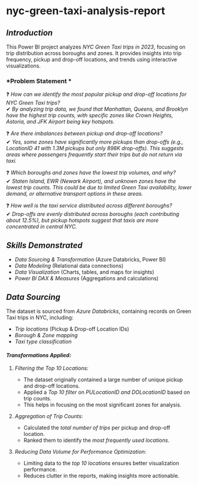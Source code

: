 # nyc-green-taxi-analysis-report

## *Introduction*  
This Power BI project analyzes *NYC Green Taxi trips in 2023*, focusing on trip distribution across boroughs and zones. It provides insights into trip frequency, pickup and drop-off locations, and trends using interactive visualizations.  

### *Problem Statement *  

❓ *How can we identify the most popular pickup and drop-off locations for NYC Green Taxi trips?*  
✔ *By analyzing trip data, we found that Manhattan, Queens, and Brooklyn have the highest trip counts, with specific zones like Crown Heights, Astoria, and JFK Airport being key hotspots.*  

❓ *Are there imbalances between pickup and drop-off locations?*  
✔ *Yes, some zones have significantly more pickups than drop-offs (e.g., LocationID 41 with 1.3M pickups but only 898K drop-offs). This suggests areas where passengers frequently start their trips but do not return via taxi.*  

❓ *Which boroughs and zones have the lowest trip volumes, and why?*  
✔ *Staten Island, EWR (Newark Airport), and unknown zones have the lowest trip counts. This could be due to limited Green Taxi availability, lower demand, or alternative transport options in these areas.*  

❓ *How well is the taxi service distributed across different boroughs?*  
✔ *Drop-offs are evenly distributed across boroughs (each contributing about 12.5%), but pickup hotspots suggest that taxis are more concentrated in central NYC.* 

## *Skills Demonstrated*  
- *Data Sourcing & Transformation* (Azure Databricks, Power BI)  
- *Data Modeling* (Relational data connections)  
- *Data Visualization* (Charts, tables, and maps for insights)  
- *Power BI DAX & Measures* (Aggregations and calculations)
   
## *Data Sourcing*  
The dataset is sourced from *Azure Databricks*, containing records on Green Taxi trips in NYC, including:  
- *Trip locations* (Pickup & Drop-off Location IDs)  
- *Borough & Zone mapping*  
- *Taxi type classification*

#### *Transformations Applied:*  
1. *Filtering the Top 10 Locations:*  
   - The dataset originally contained a large number of unique pickup and drop-off locations.  
   - Applied a *Top 10 filter* on *PULocationID and DOLocationID* based on trip counts.  
   - This helps in focusing on the most significant zones for analysis.  

2. *Aggregation of Trip Counts:*  
   - Calculated the *total number of trips* per pickup and drop-off location.  
   - Ranked them to identify the *most frequently used locations*.  

3. *Reducing Data Volume for Performance Optimization:*  
   - Limiting data to the *top 10 locations* ensures better visualization performance.  
   - Reduces clutter in the reports, making insights more actionable.











